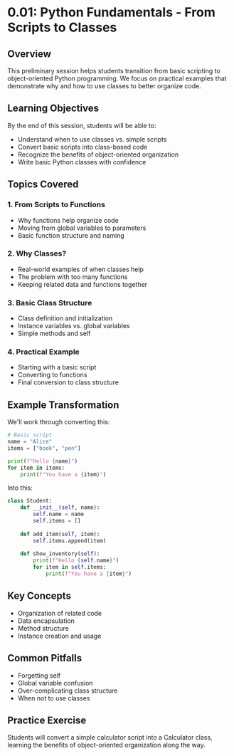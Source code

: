 # 0.01: Python Fundamentals - From Scripts to Classes

## Overview
This preliminary session helps students transition from basic scripting to object-oriented Python programming. We focus on practical examples that demonstrate why and how to use classes to better organize code.

## Learning Objectives
By the end of this session, students will be able to:
- Understand when to use classes vs. simple scripts
- Convert basic scripts into class-based code
- Recognize the benefits of object-oriented organization
- Write basic Python classes with confidence

## Topics Covered

### 1. From Scripts to Functions
- Why functions help organize code
- Moving from global variables to parameters
- Basic function structure and naming

### 2. Why Classes?
- Real-world examples of when classes help
- The problem with too many functions
- Keeping related data and functions together

### 3. Basic Class Structure
- Class definition and initialization
- Instance variables vs. global variables
- Simple methods and self

### 4. Practical Example
- Starting with a basic script
- Converting to functions
- Final conversion to class structure

## Example Transformation
We'll work through converting this:
```python
# Basic script
name = "Alice"
items = ["book", "pen"]

print(f"Hello {name}")
for item in items:
    print(f"You have a {item}")
```

Into this:
```python
class Student:
    def __init__(self, name):
        self.name = name
        self.items = []
    
    def add_item(self, item):
        self.items.append(item)
    
    def show_inventory(self):
        print(f"Hello {self.name}")
        for item in self.items:
            print(f"You have a {item}")
```

## Key Concepts
- Organization of related code
- Data encapsulation
- Method structure
- Instance creation and usage

## Common Pitfalls
- Forgetting self
- Global variable confusion
- Over-complicating class structure
- When not to use classes

## Practice Exercise
Students will convert a simple calculator script into a Calculator class, learning the benefits of object-oriented organization along the way. 